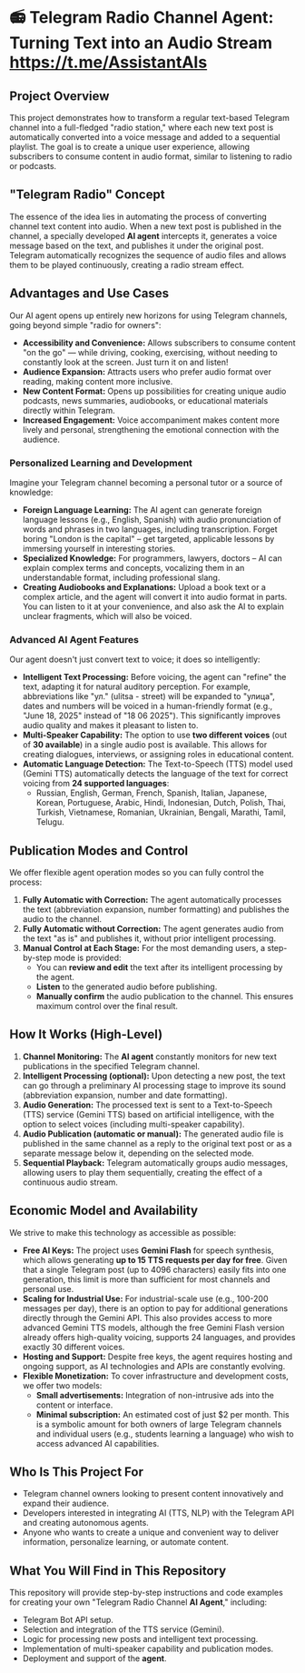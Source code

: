 # 📻 Telegram Radio Channel Agent: Turning Text into an Audio Stream https://t.me/AssistantAIs

## Project Overview

This project demonstrates how to transform a regular text-based Telegram
channel into a full-fledged "radio station," where each new text post
is automatically converted into a voice message and added to a sequential
playlist. The goal is to create a unique user experience, allowing
subscribers to consume content in audio format, similar to listening
to radio or podcasts.

## "Telegram Radio" Concept

The essence of the idea lies in automating the process of converting
channel text content into audio. When a new text post is published
in the channel, a specially developed **AI agent** intercepts it,
generates a voice message based on the text, and publishes it under
the original post. Telegram automatically recognizes the sequence
of audio files and allows them to be played continuously, creating
a radio stream effect.

## Advantages and Use Cases

Our AI agent opens up entirely new horizons for using Telegram channels,
going beyond simple "radio for owners":

*   **Accessibility and Convenience:** Allows subscribers to consume content
    "on the go" — while driving, cooking, exercising, without needing
    to constantly look at the screen. Just turn it on and listen!
*   **Audience Expansion:** Attracts users who prefer audio format over
    reading, making content more inclusive.
*   **New Content Format:** Opens up possibilities for creating unique
    audio podcasts, news summaries, audiobooks, or educational materials
    directly within Telegram.
*   **Increased Engagement:** Voice accompaniment makes content more lively
    and personal, strengthening the emotional connection with the audience.

### Personalized Learning and Development

Imagine your Telegram channel becoming a personal tutor or a source of knowledge:

*   **Foreign Language Learning:** The AI agent can generate foreign language
    lessons (e.g., English, Spanish) with audio pronunciation of words
    and phrases in two languages, including transcription. Forget boring
    "London is the capital" – get targeted, applicable lessons by immersing
    yourself in interesting stories.
*   **Specialized Knowledge:** For programmers, lawyers, doctors – AI can
    explain complex terms and concepts, vocalizing them in an understandable
    format, including professional slang.
*   **Creating Audiobooks and Explanations:** Upload a book text or a complex
    article, and the agent will convert it into audio format in parts. You
    can listen to it at your convenience, and also ask the AI to explain
    unclear fragments, which will also be voiced.

### Advanced AI Agent Features

Our agent doesn't just convert text to voice; it does so intelligently:

*   **Intelligent Text Processing:** Before voicing, the agent can "refine"
    the text, adapting it for natural auditory perception. For example,
    abbreviations like "ул." (ulitsa - street) will be expanded to "улица",
    dates and numbers will be voiced in a human-friendly format (e.g.,
    "June 18, 2025" instead of "18 06 2025"). This significantly improves
    audio quality and makes it pleasant to listen to.
*   **Multi-Speaker Capability:** The option to use **two different voices**
    (out of **30 available**) in a single audio post is available. This
    allows for creating dialogues, interviews, or assigning roles in
    educational content.
*   **Automatic Language Detection:** The Text-to-Speech (TTS) model used
    (Gemini TTS) automatically detects the language of the text for correct
    voicing from **24 supported languages**:
    *   Russian, English, German, French, Spanish, Italian, Japanese, Korean,
        Portuguese, Arabic, Hindi, Indonesian, Dutch, Polish, Thai, Turkish,
        Vietnamese, Romanian, Ukrainian, Bengali, Marathi, Tamil, Telugu.

## Publication Modes and Control

We offer flexible agent operation modes so you can fully control the process:

1.  **Fully Automatic with Correction:** The agent automatically processes
    the text (abbreviation expansion, number formatting) and publishes
    the audio to the channel.
2.  **Fully Automatic without Correction:** The agent generates audio from
    the text "as is" and publishes it, without prior intelligent processing.
3.  **Manual Control at Each Stage:** For the most demanding users, a
    step-by-step mode is provided:
    *   You can **review and edit** the text after its intelligent
        processing by the agent.
    *   **Listen** to the generated audio before publishing.
    *   **Manually confirm** the audio publication to the channel.
    This ensures maximum control over the final result.

## How It Works (High-Level)

1.  **Channel Monitoring:** The **AI agent** constantly monitors for new
    text publications in the specified Telegram channel.
2.  **Intelligent Processing (optional):** Upon detecting a new post,
    the text can go through a preliminary AI processing stage to improve
    its sound (abbreviation expansion, number and date formatting).
3.  **Audio Generation:** The processed text is sent to a Text-to-Speech
    (TTS) service (Gemini TTS) based on artificial intelligence, with the
    option to select voices (including multi-speaker capability).
4.  **Audio Publication (automatic or manual):** The generated audio file
    is published in the same channel as a reply to the original text post
    or as a separate message below it, depending on the selected mode.
5.  **Sequential Playback:** Telegram automatically groups audio messages,
    allowing users to play them sequentially, creating the effect of a
    continuous audio stream.

## Economic Model and Availability

We strive to make this technology as accessible as possible:

*   **Free AI Keys:** The project uses **Gemini Flash** for speech synthesis,
    which allows generating **up to 15 TTS requests per day for free**.
    Given that a single Telegram post (up to 4096 characters) easily fits
    into one generation, this limit is more than sufficient for most
    channels and personal use.
*   **Scaling for Industrial Use:** For industrial-scale use (e.g., 100-200
    messages per day), there is an option to pay for additional generations
    directly through the Gemini API. This also provides access to more
    advanced Gemini TTS models, although the free Gemini Flash version
    already offers high-quality voicing, supports 24 languages, and provides
    exactly 30 different voices.
*   **Hosting and Support:** Despite free keys, the agent requires hosting
    and ongoing support, as AI technologies and APIs are constantly evolving.
*   **Flexible Monetization:** To cover infrastructure and development costs,
    we offer two models:
    *   **Small advertisements:** Integration of non-intrusive ads into
        the content or interface.
    *   **Minimal subscription:** An estimated cost of just $2 per month.
        This is a symbolic amount for both owners of large Telegram channels
        and individual users (e.g., students learning a language) who wish
        to access advanced AI capabilities.

## Who Is This Project For

*   Telegram channel owners looking to present content innovatively and
    expand their audience.
*   Developers interested in integrating AI (TTS, NLP) with the Telegram API
    and creating autonomous agents.
*   Anyone who wants to create a unique and convenient way to deliver
    information, personalize learning, or automate content.

## What You Will Find in This Repository

This repository will provide step-by-step instructions and code examples
for creating your own "Telegram Radio Channel **AI Agent**," including:

*   Telegram Bot API setup.
*   Selection and integration of the TTS service (Gemini).
*   Logic for processing new posts and intelligent text processing.
*   Implementation of multi-speaker capability and publication modes.
*   Deployment and support of the **agent**.

